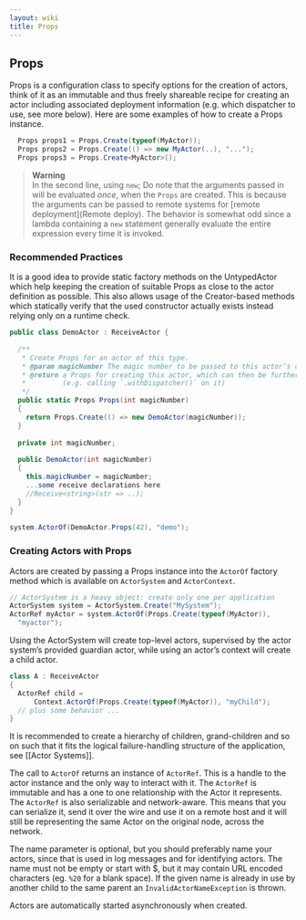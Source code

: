 ```yaml
---
layout: wiki
title: Props
---
```

## Props

Props is a configuration class to specify options for the creation of actors, think of it as an immutable and thus freely shareable recipe for creating an actor including associated deployment information (e.g. which dispatcher to use, see more below). Here are some examples of how to create a Props instance.
```csharp
  Props props1 = Props.Create(typeof(MyActor));
  Props props2 = Props.Create(() => new MyActor(..), "...");
  Props props3 = Props.Create<MyActor>();
```

>**Warning**<br/>
In the second line, using `new`; Do note that the arguments passed in will be evaluated *once*, when the `Props` are created. 
This is because the arguments can be passed to remote systems for [remote deployment](Remote deploy).
The behavior is somewhat odd since a lambda containing a `new` statement generally evaluate the entire expression every time it is invoked.

### Recommended Practices
It is a good idea to provide static factory methods on the UntypedActor which help keeping the creation of suitable Props as close to the actor definition as possible. This also allows usage of the Creator-based methods which statically verify that the used constructor actually exists instead relying only on a runtime check.
```csharp
public class DemoActor : ReceiveActor {
  
  /**
   * Create Props for an actor of this type.
   * @param magicNumber The magic number to be passed to this actor’s constructor.
   * @return a Props for creating this actor, which can then be further configured
   *         (e.g. calling `.withDispatcher()` on it)
   */
  public static Props Props(int magicNumber) 
  {
    return Props.Create(() => new DemoActor(magicNumber));
  }
  
  private int magicNumber;
 
  public DemoActor(int magicNumber) 
  {
    this.magicNumber = magicNumber;
    ...some receive declarations here
    //Receive<string>(str => ..);
  }
}
 
system.ActorOf(DemoActor.Props(42), "demo");
```
### Creating Actors with Props
Actors are created by passing a Props instance into the `ActorOf` factory method which is available on `ActorSystem` and `ActorContext`.

```csharp
// ActorSystem is a heavy object: create only one per application
ActorSystem system = ActorSystem.Create("MySystem");
ActorRef myActor = system.ActorOf(Props.Create(typeof(MyActor)),
  "myactor");
```
Using the ActorSystem will create top-level actors, supervised by the actor system’s provided guardian actor, while using an actor’s context will create a child actor.

```csharp
class A : ReceiveActor 
{
  ActorRef child =
      Context.ActorOf(Props.Create(typeof(MyActor)), "myChild");
  // plus some behavior ...
}
```
It is recommended to create a hierarchy of children, grand-children and so on such that it fits the logical failure-handling structure of the application, see [[Actor Systems]].

The call to `ActorOf` returns an instance of `ActorRef`. This is a handle to the actor instance and the only way to interact with it. The `ActorRef` is immutable and has a one to one relationship with the Actor it represents. The `ActorRef` is also serializable and network-aware. This means that you can serialize it, send it over the wire and use it on a remote host and it will still be representing the same Actor on the original node, across the network.

The name parameter is optional, but you should preferably name your actors, since that is used in log messages and for identifying actors. The name must not be empty or start with $, but it may contain URL encoded characters (eg. `%20` for a blank space). If the given name is already in use by another child to the same parent an `InvalidActorNameException` is thrown.

Actors are automatically started asynchronously when created.

